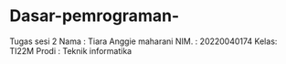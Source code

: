 # Dasar-pemrograman-
Tugas sesi 2
Nama : Tiara Anggie maharani
NIM. : 20220040174
Kelas: TI22M
Prodi : Teknik informatika 
